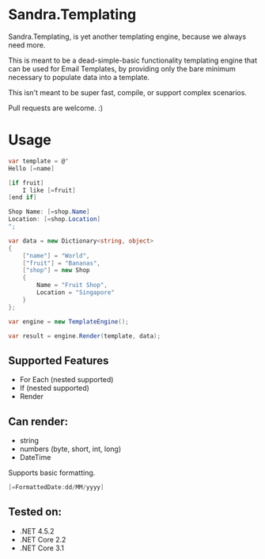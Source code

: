 # Sandra.Templating

Sandra.Templating, is yet another templating engine, because we always need more.

This is meant to be a dead-simple-basic functionality templating engine that can be used for Email Templates, by providing only the bare minimum necessary to populate data into a template.

This isn't meant to be super fast, compile, or support complex scenarios. 

Pull requests are welcome. :)

# Usage

```csharp
var template = @"
Hello [=name]

[if fruit]
    I like [=fruit]
[end if]

Shop Name: [=shop.Name]
Location: [=shop.Location]
";

var data = new Dictionary<string, object>
{
    ["name"] = "World",
    ["fruit"] = "Bananas",
    ["shop"] = new Shop
    {
        Name = "Fruit Shop",
        Location = "Singapore"
    }
};

var engine = new TemplateEngine();

var result = engine.Render(template, data);
``` 

## Supported Features

- For Each (nested supported)
- If (nested supported)
- Render

## Can render: 

- string
- numbers (byte, short, int, long)
- DateTime

Supports basic formatting.

```csharp
[=FormattedDate:dd/MM/yyyy]
```

## Tested on:

- .NET 4.5.2
- .NET Core 2.2
- .NET Core 3.1
